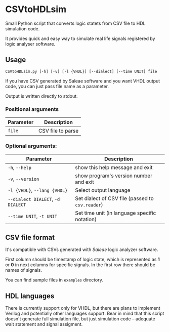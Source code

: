 # CSVtoHDLsim
Small Python script that converts logic statets from CSV file to HDL simulation code.

It provides quick and easy way to simulate real life signals registered by logic analyser software.

## Usage
`CSVtoHDLsim.py [-h] [-v] [-l {VHDL}] [--dialect] [--time UNIT] file`

If you have CSV generated by Saleae software and you want VHDL output code, you can just pass file name as a parameter.

Output is written directly to stdout.

### Positional arguments

| Parameter | Description |
|-----------|-------------|
| `file` | CSV file to parse |

### Optional arguments:

| Parameter | Description |
|-----------|-------------|
| `-h`, `--help` | show this help message and exit |
| `-v`, `--version` | show program's version number and exit |
| `-l {VHDL}`, `--lang {VHDL}` | Select output language |
| `--dialect DIALECT`, `-d DIALECT `|  Set dialect of CSV file (passed to `csv.reader`) |
| `--time UNIT`, `-t UNIT` | Set time unit (in language specific notation) |

## CSV file format

It's compatible with CSVs generated with *Saleae* logic analyzer software.

First column should be timestamp of logic state, which is represented as **1** or **0** in next columns for specific signals.
In the first row there should be names of signals.

You can find sample files in `examples` directory.

## HDL languages

There is currently support only for VHDL, but there are plans to implement Verilog and potentially other languages support.
Bear in mind that this script doesn't generate full simulation file, but just simulation code – adequate wait statement and signal assigment.
